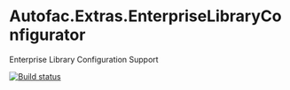 # Autofac.Extras.EnterpriseLibraryConfigurator
Enterprise Library Configuration Support

[![Build status](https://ci.appveyor.com/api/projects/status/3o5xlwu9t8on7oue?svg=true)](https://ci.appveyor.com/project/Autofac/autofac-extras-enterpriselibraryconfigurator)